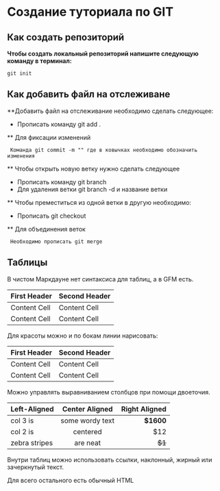 # Создание туториала по GIT

## Как создать репозиторий


**Чтобы создать локальный репозиторий напишите следующую команду в терминал:**
```fix
git init
```

## Как добавить файл на отслеживане

**Добавить файл на отслеживание необходимо сделать следующее:

- Прописать команду git add .

** Для фиксации изменений

``` Команда git commit -m "" где в ковычках необходимо обозначить изменения``` 

** Чтобы открыть новую ветку нужно сделать следующее

- Прописать команду git branch
- Для удаления ветки git branch -d и название ветки

** Чтобы преместиться из одной ветки в другую необходимо:

- Прописать git checkout

** Для объединения веток

``` Необходимо прописать git merge```


























## Таблицы

В чистом Маркдауне нет синтаксиса для таблиц, а в GFM
есть.

First Header | Second Header
------------- | -------------
Content Cell | Content Cell
Content Cell | Content Cell

Для красоты можно и по бокам линии нарисовать:

| First Header | Second Header |
| ------------- | ------------- |
| Content Cell | Content Cell |
| Content Cell | Content Cell |

Можно управлять выравниванием столбцов при помощи
двоеточия.

| Left-Aligned | Center Aligned | Right Aligned |
|:------------- |:---------------:| -------------:|
| col 3 is | some wordy text | **$1600** |
| col 2 is | centered | $12 |
| zebra stripes | are neat | ~~$1~~ |

Внутри таблиц можно использовать ссылки, наклонный,
жирный или зачеркнутый текст.

Для всего остального есть обычный HTML
